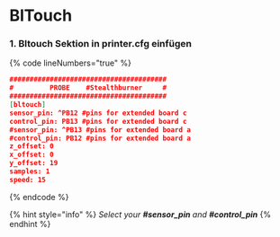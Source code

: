 # BlTouch

### **1. Bltouch Sektion in printer.cfg einfügen**

{% code lineNumbers="true" %}
```json
#######################################
#         PROBE    #Stealthburner     #    
#######################################
[bltouch]
sensor_pin: ^PB12 #pins for extended board c 
control_pin: PB13 #pins for extended board c
#sensor_pin: ^PB13 #pins for extended board a 
#control_pin: PB12 #pins for extended board a
z_offset: 0
x_offset: 0
y_offset: 19
samples: 1
speed: 15
```
{% endcode %}

{% hint style="info" %}
_Select your **#sensor\_pin** and **#control\_pin**_
{% endhint %}
